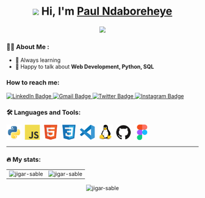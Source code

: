 <!-- introduction -->
<h1 align="center">
   <img src="https://media.giphy.com/media/hvRJCLFzcasrR4ia7z/giphy.gif" width="30px"/>
   Hi, I'm <a href="https://www.linkedin.com/in/paul-ndaboreheye-7408aa217/L" target="_blank"> Paul Ndaboreheye</a>
</h1>

<h3 align="center"> <img src="https://readme-typing-svg.herokuapp.com/?color=0357F7&lines=Web+Dev+and+Data+Science" /> </h3>

### :man_technologist: About Me :
- 🌱 Always learning
- 💬 Happy to talk about **Web Development, Python, SQL**

<!-- where u can be reached -->
### How to reach me:
<div id="badges">
  <a href="https://www.linkedin.com/in/paul-ndaboreheye-7408aa217/L">
    <img src="https://img.shields.io/badge/LinkedIn-blue?style=for-the-badge&logo=linkedin&logoColor=white" alt="LinkedIn Badge"/>
  </a>
  <a href="ndaboreheyepaul@gmail.com">
    <img src="https://img.shields.io/badge/Gmail-brown?style=for-the-badge&logo=gmail&logoColor=white" alt="Gmail Badge"/>
  </a>
  <a href="https://twitter.com/intetsu_n6">
    <img src="https://img.shields.io/badge/Twitter-blue?style=for-the-badge&logo=twitter&logoColor=white" alt="Twitter Badge"/>
  </a>
  <a href="https://www.instagram.com/paul_nn6/">
    <img src="https://img.shields.io/badge/Instagram-red?style=for-the-badge&logo=instagram&logoColor=white" alt="Instagram Badge"/>
  </a>
</div>

<!-- my skills -->
### 🛠️ Languages and Tools:
<div>
   <img src="https://github.com/devicons/devicon/blob/master/icons/python/python-original.svg" title="Python" alt="Python" width="40" height="40"/>&nbsp;
  <img src="https://github.com/devicons/devicon/blob/master/icons/javascript/javascript-original.svg" title="JavaScript" alt="JavaScript" width="40" height="40"/>&nbsp;
  <img src="https://github.com/devicons/devicon/blob/master/icons/html5/html5-original.svg" title="HTML5" alt="HTML" width="40" height="40"/>&nbsp;
  <img src="https://github.com/devicons/devicon/blob/master/icons/css3/css3-original.svg"  title="CSS3" alt="CSS" width="40" height="40"/>&nbsp;
  <img src="https://github.com/devicons/devicon/blob/master/icons/vscode/vscode-original.svg" title="VSCODE" alt="VSCODE" width="40" height="40"/>&nbsp;
   <img src="https://github.com/devicons/devicon/blob/master/icons/linux/linux-original.svg" title="Linux" alt="Linux" width="40" height="40"/>&nbsp;
   <img src="https://github.com/devicons/devicon/blob/master/icons/github/github-original.svg" title="GitHub" alt="GitHub" width="40" height="40"/>&nbsp;
   <img src="https://github.com/devicons/devicon/blob/master/icons/figma/figma-original.svg" title="figma" alt="Figma" width="40" height="40"/>&nbsp;
</div>

---

### :fire: My stats:
<table>
  <tr>
    <td><img src="https://github-readme-stats.vercel.app/api?username=intetsu2&show_icons=true&theme=dark&locale=en" alt="jigar-sable" /></td>
    <td><img src="https://github-readme-stats.vercel.app/api/top-langs?username=intetsu2&show_icons=true&theme=dark&locale=en&layout=compact" alt="jigar-sable" /></td>
  </tr>
</table>

<div align="center">
<p><img align="center" src="https://github-readme-streak-stats.herokuapp.com/?user=intetsu2&theme=dark" alt="jigar-sable" /></p>
 </div>
  
<div align="right">
  <img src="https://komarev.com/ghpvc/?username=intetsu2&style=flat-square&color=blue" alt=""/>
</div>

<!---
intetsu2/intetsu2 is a ✨ special ✨ repository because its `README.md` (this file) appears on your GitHub profile.
You can click the Preview link to take a look at your changes. --->
